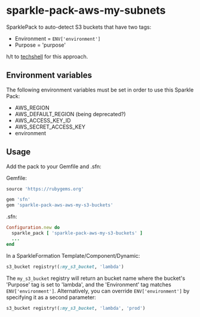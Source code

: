 # sparkle-pack-aws-my-subnets
SparklePack to auto-detect S3 buckets that have two tags:

- Environment = `ENV['environment']`
- Purpose = 'purpose'

h/t to [techshell](https://github.com/techshell) for this approach.

## Environment variables

The following environment variables must be set in order to use this Sparkle
Pack:

- AWS_REGION
- AWS_DEFAULT_REGION (being deprecated?)
- AWS_ACCESS_KEY_ID
- AWS_SECRET_ACCESS_KEY
- environment

## Usage
Add the pack to your Gemfile and .sfn:

Gemfile:
```ruby
source 'https://rubygems.org'

gem 'sfn'
gem 'sparkle-pack-aws-aws-my-s3-buckets'
```

.sfn:
```ruby
Configuration.new do
  sparkle_pack [ 'sparkle-pack-aws-my-s3-buckets' ]
  ...
end
```

In a SparkleFormation Template/Component/Dynamic:
```ruby
s3_bucket registry!(:my_s3_bucket, 'lambda')
```
The `my_s3_bucket` registry will return an bucket name where the bucket's
'Purpose' tag is set to 'lambda', and the 'Environment' tag matches
`ENV['environment']`.  Alternatively, you can override `ENV['environment']`
by specifying it as a second parameter:
```ruby
s3_bucket registry!(:my_s3_bucket, 'lambda', 'prod')
```
